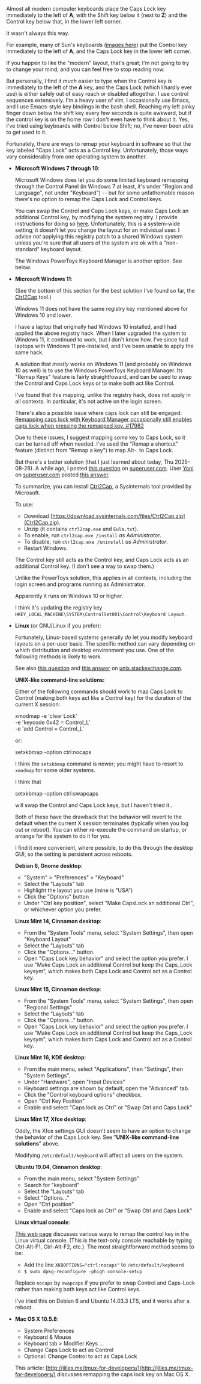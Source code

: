 <!-- Title: Where should the control key be? -->
<!-- URL:   http://the-flat-trantor-society.blogspot.com/2013/12/where-should-control-key-be.html -->

Almost all modern computer keyboards place the Caps Lock key
immediately to the left of **A**, with the Shift key below it (next
to **Z**) and the Control key below that, in the lower left corner.

It wasn't always this way.

For example, many of Sun's keyboards ([images
here](http://xahlee.info/kbd/sun_microsystems_keyboard.html)) put the
Control key immediately to the left of **A**, and the Caps Lock key
in the lower left corner.

If you happen to like the "modern" layout, that's great; I'm not going
to try to change your mind, and you can feel free to stop reading now.

But personally, I find it *much* easier to type when the Control
key is immediately to the left of the **A** key, and the Caps Lock
(which I hardly ever use) is either safely out of easy reach or
disabled altogether.  I use control sequences extensively. I'm a
heavy user of vim, I occasionally use Emacs, and I use Emacs-style
key bindings in the bash shell.  Reaching my left pinky finger down
below the shift key every few seconds is quite awkward, but if the
control key is on the home row I don't even have to think about it.
Yes, I've tried using keyboards with Control below Shift; no, I've
never been able to get used to it.

Fortunately, there are ways to remap your keyboard in software so that
the key labeled "Caps Lock" acts as a Control key.  Unfortunately,
those ways vary considerably from one operating system to another.

<!-- more -->

- **Microsoft Windows 7 through 10**:

  Microsoft Windows does let you do some limited keyboard remapping
  through the Control Panel (in Windows 7 at least, it's under "Region
  and Language", not under "Keyboard") -- but for some unfathomable
  reason there's no option to remap the Caps Lock and Control keys.

  You can swap the Control and Caps Lock keys, or make
  Caps Lock an additional Control key, by modifying the
  system registry.  I provide instructions for doing so
  [here](https://github.com/Keith-S-Thompson/no-caps-lock).
  Unfortunately, this is a system-wide setting; it doesn't let you
  change the layout for an individual user.  I advise *not* applying
  this registry patch to a shared Windows system unless you're sure that
  all users of the system are ok with a "non-standard" keyboard layout.

  The Windows PowerToys Keyboard Manager is another option.  See below.

- **Microsoft Windows 11**:

  (See the bottom of this section for the best solution I've found
  so far, the 
  [Ctrl2Cap](https://learn.microsoft.com/en-us/sysinternals/downloads/ctrl2cap)
  tool.)

  Windows 11 does not have the same registry key mentioned above for
  Windows 10 and lower.

  I have a laptop that originally had Windows 10 installed, and I
  had applied the above registry hack.  When I later upgraded the
  system to Windows 11, it continued to work, but I don't know how.
  I've since had laptops with Windows 11 pre-installed, and I've been
  unable to apply the same hack.

  A solution that *mostly* works on Windows 11 (and probably on
  Windows 10 as well) is to use the Windows PowerToys Keyboard Manager.
  Its "Remap Keys" feature is fairly straightfoward, and can be used to
  swap the Control and Caps Lock keys or to make both act like Control.

  I've found that this mapping, unlike the registry hack, does not
  apply in all contexts.  In particular, it's not active on the
  login screen.

  There's also a possible issue where caps lock can still be engaged:  
  [Remapping caps lock with Keyboard Manager occasionally
  still enables caps lock when pressing the remapped
  key. #17982](https://github.com/microsoft/PowerToys/issues/17982)

  Due to these issues, I suggest mapping *some* key to Caps Lock, so
  it can be turned off when needed.  I've used the "Remap a shortcut"
  feature (distinct from "Remap a key") to map Alt-. to Caps Lock.

  But there's a better solution (that I just learned
  about today, Thu 2025-08-28).  A while ago, I posted
  [this question](https://superuser.com/q/1826899/92954)
  on [superuser.com](https://superuser.com/).  User
  [Yoni](https://superuser.com/users/23067/yoni) on
  [superuser.com](https://superuser.com/) posted [this
  answer](https://superuser.com/a/1921930/92954).

  To summarize, you can install
  [Ctrl2Cap](https://learn.microsoft.com/en-us/sysinternals/downloads/ctrl2cap),
  a Sysinternals tool provided by Microsoft.

  To use:

  - Download [https://download.sysinternals.com/files/Ctrl2Cap.zip](Ctrl2Cap.zip).
  - Unzip (it contains `ctrl2cap.exe` and `Eula.txt`).
  - To enable, run `ctrl2cap.exe /install` *as Administrator*.
  - To disable, run `ctrl2cap.exe /uninstall` *as Administrator*.
  - Restart Windows.

  The Control key still acts as the Control key, and Caps Lock acts
  as an additional Control key.  (I don't see a way to swap them.)

  Unlike the PowerToys solution, this applies in all contexts,
  including the login screen and programs running as Administrator.

  Apparently it runs on Windows 10 or higher.

  I think it's updating the registry key
  `HKEY_LOCAL_MACHINE\SYSTEM\ControlSet001\Control\Keyboard Layout`.

- **Linux** (or GNU/Linux if you prefer):

  Fortunately, Linux-based systems generally *do* let you modify
  keyboard layouts on a per-user basis.  The specific method can vary
  depending on which distribution and desktop environment you use.
  One of the following methods is likely to work.

  See also [this question](http://unix.stackexchange.com/questions/114022/map-caps-lock-to-control-in-linux-mint)
  and [this answer](http://unix.stackexchange.com/questions/114022/map-caps-lock-to-control-in-linux-mint/114023#114023)
  on [unix.stackexchange.com](http://unix.stackexchange.com).

  **UNIX-like command-line solutions:**

  Either of the following commands should work to map Caps Lock to
  Control (making both keys act like a Control key) for the duration
  of the current X session:

    xmodmap -e 'clear Lock' \
            -e 'keycode 0x42 = Control_L' \
            -e 'add Control = Control_L'

  or:

    setxkbmap -option ctrl:nocaps

  I think the `setxkbmap` command is newer; you might have to resort to
  `xmodmap` for some older systems.

  I think that

    setxkbmap -option ctrl:swapcaps

  will swap the Control and Caps Lock keys, but I haven't tried it..

  Both of these have the drawback that the behavior will revert to
  the default when the current X session terminates (typically when
  you log out or reboot).  You can either re-execute the command on
  startup, or arrange for the system to do it for you.

  I find it more convenient, where possible, to do this through the
  desktop GUI, so the setting is persistent across reboots.

  **Debian 6, Gnome desktop**:
    - "System" > "Preferences" > "Keyboard"
    - Select the "Layouts" tab
    - Highlight the layout you use (mine is "USA")
    - Click the "Options" button
    - Under "Ctrl key position", select "Make CapsLock an additional
      Ctrl", or whichever option you prefer.

  **Linux Mint 14, Cinnamon desktop**:
    - From the "System Tools" menu, select "System Settings", then
      open "Keyboard Layout"
    - Select the "Layouts" tab
    - Click the "Options..."  button.
    - Open "Caps Lock key behavior" and select the
      option you prefer.  I use "Make Caps Lock an additional Control but
      keep the Caps_Lock keysym", which makes both Caps Lock and Control
      act as a Control key.

  **Linux Mint 15, Cinnamon destkop**:
    - From the "System Tools" menu, select "System Settings", then
      open "Regional Settings"
    - Select the "Layouts" tab
    - Click the "Options..."  button.
    - Open "Caps Lock key behavior" and select the
      option you prefer.  I use "Make Caps Lock an additional Control but
      keep the Caps_Lock keysym", which makes both Caps Lock and Control
      act as a Control key.

  **Linux Mint 16, KDE desktop**:
    - From the main menu, select "Applications", then "Settings", then "System Settings".
    - Under "Hardware", open "Input Devices"
    - Keyboard settings are shown by default; open the "Advanced" tab.
    - Click the "Control keyboard options" checkbox.
    - Open "Ctrl Key Position"
    - Enable and select "Caps lock as Ctrl" or "Swap Ctrl and Caps Lock"

  **Linux Mint 17, Xfce desktop**:

  Oddly, the Xfce settings GUI doesn't seem to have an option to change
  the behavior of the Caps Lock key.  See "**UNIX-like command-line
  solutions**" above.

  Modifying `/etc/default/keyboard` will affect all users on the system.

  **Ubuntu 19.04, Cinnamon desktop**:
    - From the main menu, select "System Settings"
    - Search for "keyboard"
    - Select the "Layouts" tab
    - Select "Options..."
    - Open "Ctrl position"
    - Enable and select "Caps lock as Ctrl" or "Swap Ctrl and Caps Lock"

  **Linux virtual console**:

  [This web page](http://www.emacswiki.org/emacs/MovingTheCtrlKey#toc7)
  discusses various ways to remap the control key in the Linux
  virtual console.  (This is the text-only console reachable by typing
  Ctrl-Alt-F1, Ctrl-Alt-F2, etc.).  The most straightforward method
  seems to be:
    - Add the line `XKBOPTIONS="ctrl:nocaps"` to `/etc/default/keyboard`
    - `$ sudo dpkg-reconfigure -phigh console-setup`

  Replace `nocaps` by `swapcaps` if you prefer to swap Control and
  Caps-Lock rather than making both keys act like Control keys.

  I've tried this on Debian 6 and Ubuntu 14.03.3 LTS, and it works after a reboot.

- **Mac OS X 10.5.8**:
    - System Preferences
    - Keyboard & Mouse
    - Keyboard tab > Modifier Keys ...
    - Change Caps Lock to act as Control
    - Optional: Change Control to act as Caps Lock

  This article: [http://jilles.me/tmux-for-developers/](http://jilles.me/tmux-for-developers/)
  discusses remapping the caps lock key on Mac OS X.
